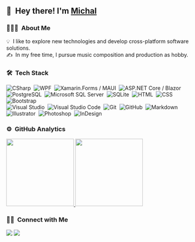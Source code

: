 <h2>👋 &nbsp;Hey there! I'm <a href="https://github.com/michaldivis/">Michal</a></h2>

### 👨🏻‍💻 &nbsp;About Me

💡 &nbsp;I like to explore new technologies and develop cross-platform software solutions.\
✍️ &nbsp;In my free time, I pursue music composition and production as hobby.

### 🛠 &nbsp;Tech Stack

![CSharp](https://img.shields.io/badge/-C%23-05122A?style=flat&logo=csharp)&nbsp;
![WPF](https://img.shields.io/badge/-WPF-05122A?style=flat&logo=dotnet)&nbsp;
![Xamarin.Forms / MAUI](https://img.shields.io/badge/-Xamarin.Forms%20/%20MAUI-05122A?style=flat&logo=dotnet)&nbsp;
![ASP.NET Core / Blazor](https://img.shields.io/badge/-ASP.NET%20Core%20/%20Blazor-05122A?style=flat&logo=dotnet)&nbsp;\
![PostgreSQL](https://img.shields.io/badge/-PostgreSQL-05122A?style=flat&logo=postgresql)&nbsp;
![Microsoft SQL Server](https://img.shields.io/badge/-SQL%20Server-05122A?style=flat&logo=microsoftsqlserver)&nbsp;
![SQLite](https://img.shields.io/badge/-SQLite-05122A?style=flat&logo=sqlite)&nbsp;
![HTML](https://img.shields.io/badge/-HTML-05122A?style=flat&logo=HTML5)&nbsp;
![CSS](https://img.shields.io/badge/-CSS-05122A?style=flat&logo=CSS3&logoColor=1572B6)&nbsp;
![Bootstrap](https://img.shields.io/badge/-Bootstrap-05122A?style=flat&logo=bootstrap&logoColor=563D7C)\
![Visual Studio](https://img.shields.io/badge/-Visual%20Studio-05122A?style=flat&logo=visual-studio&logoColor=6c32b0)&nbsp;
![Visual Studio Code](https://img.shields.io/badge/-Visual%20Studio%20Code-05122A?style=flat&logo=visual-studio-code&logoColor=007ACC)&nbsp;
![Git](https://img.shields.io/badge/-Git-05122A?style=flat&logo=git)&nbsp;
![GitHub](https://img.shields.io/badge/-GitHub-05122A?style=flat&logo=github)&nbsp;
![Markdown](https://img.shields.io/badge/-Markdown-05122A?style=flat&logo=markdown)\
![Illustrator](https://img.shields.io/badge/-Illustrator-05122A?style=flat&logo=adobe-illustrator)&nbsp;
![Photoshop](https://img.shields.io/badge/-Photoshop-05122A?style=flat&logo=adobe-photoshop)&nbsp;
![InDesign](https://img.shields.io/badge/-InDesign-05122A?style=flat&logo=adobe-indesign)

### ⚙️ &nbsp;GitHub Analytics

<p>
<a href="https://github.com/michaldivis">
  <img height="180em" src="https://github-readme-stats-eight-theta.vercel.app/api?username=michaldivis&show_icons=true&theme=algolia&include_all_commits=true&count_private=true"/>
  <img height="180em" src="https://github-readme-stats-eight-theta.vercel.app/api/top-langs/?username=michaldivis&layout=compact&langs_count=8&theme=algolia"/>
</a>
</p>

### 🤝🏻 &nbsp;Connect with Me

<p>
<a href="https://www.linkedin.com/in/michal-divi%C5%A1-1266b8141/"><img src="https://img.shields.io/badge/-Michal%20Diviš-0077B5?style=flat&logo=Linkedin&logoColor=white"/></a>
<a href="https://stackoverflow.com/users/4317797/michal-divi%c5%a1"><img src="https://img.shields.io/badge/-Michal%20Diviš-ef8236?style=flat&logo=StackOverflow&logoColor=white"/></a>
</p>

